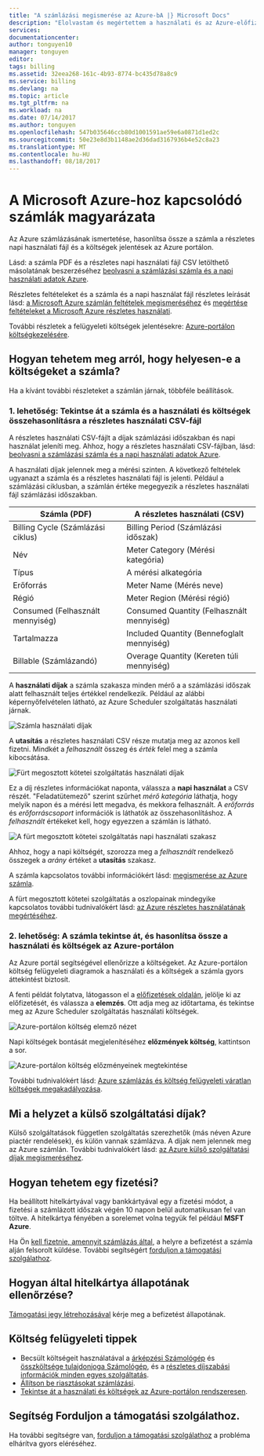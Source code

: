 ```yaml
---
title: "A számlázási megismerése az Azure-bA |} Microsoft Docs"
description: "Elolvastam és megértettem a használati és az Azure-előfizetéshez tartozó számlázási útmutató"
services: 
documentationcenter: 
author: tonguyen10
manager: tonguyen
editor: 
tags: billing
ms.assetid: 32eea268-161c-4b93-8774-bc435d78a8c9
ms.service: billing
ms.devlang: na
ms.topic: article
ms.tgt_pltfrm: na
ms.workload: na
ms.date: 07/14/2017
ms.author: tonguyen
ms.openlocfilehash: 547b035646ccb80d1001591ae59e6a0871d1ed2c
ms.sourcegitcommit: 50e23e8d3b1148ae2d36dad3167936b4e52c8a23
ms.translationtype: MT
ms.contentlocale: hu-HU
ms.lasthandoff: 08/18/2017
---
```

# <a name="understand-your-bill-for-microsoft-azure"></a>A Microsoft Azure-hoz kapcsolódó számlák magyarázata
Az Azure számlázásának ismertetése, hasonlítsa össze a számla a részletes napi használati fájl és a költségek jelentések az Azure portálon.

Lásd: a számla PDF és a részletes napi használati fájl CSV letölthető másolatának beszerzéséhez [beolvasni a számlázási számla és a napi használati adatok Azure](billing-download-azure-invoice-daily-usage-date.md). 

Részletes feltételeket és a számla és a napi használat fájl részletes leírását lásd: [a Microsoft Azure számlán feltételek megismeréséhez](billing-understand-your-invoice.md) és [megértése feltételeket a Microsoft Azure részletes használati](billing-understand-your-usage.md). 

További részletek a felügyeleti költségek jelentésekre: [Azure-portálon költségkezelésére](https://docs.microsoft.com/en-us/azure/billing/billing-getting-started).


## <a name="charges"></a>Hogyan tehetem meg arról, hogy helyesen-e a költségeket a számla?
Ha a kívánt további részleteket a számlán járnak, többféle beállítások.

### <a name="option-1-review-your-invoice-and-compare-the-usage-and-costs-with-the-detailed-usage-csv-file"></a>1. lehetőség: Tekintse át a számla és a használati és költségek összehasonlításra a részletes használati CSV-fájl

A részletes használati CSV-fájlt a díjak számlázási időszakban és napi használat jeleníti meg. Ahhoz, hogy a részletes használati CSV-fájlban, lásd: [beolvasni a számlázási számla és a napi használati adatok Azure](https://docs.microsoft.com/en-us/azure/billing/billing-download-azure-invoice-daily-usage-date).

A használati díjak jelennek meg a mérési szinten. A következő feltételek ugyanazt a számla és a részletes használati fájl is jelenti. Például a számlázási ciklusban, a számlán értéke megegyezik a részletes használati fájl számlázási időszakban.

 | Számla (PDF) | A részletes használati (CSV)|
 | --- | --- |
|Billing Cycle (Számlázási ciklus) | Billing Period (Számlázási időszak) |
 |Név |Meter Category (Mérési kategória) |
 |Típus |A mérési alkategória |
 |Erőforrás |Meter Name (Mérés neve) |
 |Régió |Meter Region (Mérési régió) |
 |Consumed (Felhasznált mennyiség) |Consumed Quantity (Felhasznált mennyiség) |
 |Tartalmazza |Included Quantity (Bennefoglalt mennyiség) |
 |Billable (Számlázandó) |Overage Quantity (Kereten túli mennyiség) |

A **használati díjak** a számla szakasza minden mérő a a számlázási időszak alatt felhasznált teljes értékkel rendelkezik. Például az alábbi képernyőfelvételen látható, az Azure Scheduler szolgáltatás használati járnak.

![Számla használati díjak](./media/billing-understand-your-bill/1.png)

A **utasítás** a részletes használati CSV része mutatja meg az azonos kell fizetni. Mindkét a *felhasznált* összeg és *érték* felel meg a számla kibocsátása.

![Fürt megosztott kötetei szolgáltatás használati díjak](./media/billing-understand-your-bill/2.png)

Ez a díj részletes információkat naponta, válassza a **napi használat** a CSV részét. "Feladatütemező" szerint szűrhet *mérő kategória* láthatja, hogy melyik napon és a mérési lett megadva, és mekkora felhasznált. A *erőforrás* és *erőforráscsoport* információk is láthatók az összehasonlításhoz. A *felhasznált* értékeket kell, hogy egyezzen a számlán is látható.

![A fürt megosztott kötetei szolgáltatás napi használati szakasz](./media/billing-understand-your-bill/3.png)

Ahhoz, hogy a napi költségét, szorozza meg a *felhasznált* rendelkező összegek a *arány* értéket a **utasítás** szakasz.

A számla kapcsolatos további információkért lásd: [megismerése az Azure számla](billing-understand-your-invoice.md).

A fürt megosztott kötetei szolgáltatás a oszlopainak mindegyike kapcsolatos további tudnivalókért lásd: [az Azure részletes használatának megértéséhez](billing-understand-your-invoice.md).

### <a name="option-2-review-your-invoice-and-compare-with-the-usage-and-costs-in-the-azure-portal"></a>2. lehetőség: A számla tekintse át, és hasonlítsa össze a használati és költségek az Azure-portálon

Az Azure portál segítségével ellenőrizze a költségeket. Az Azure-portálon költség felügyeleti diagramok a használati és a költségek a számla gyors áttekintést biztosít.

A fenti példát folytatva, látogasson el a [előfizetések oldalán](https://portal.azure.com/#blade/Microsoft_Azure_Billing/SubscriptionsBlade), jelölje ki az előfizetését, és válassza a **elemzés**. Ott adja meg az időtartama, és tekintse meg az Azure Scheduler szolgáltatás használati költségek.

![Azure-portálon költség elemző nézet](./media/billing-understand-your-bill/4.png)

Napi költségek bontását megjelenítéséhez **előzmények költség**, kattintson a sor.

![Azure-portálon költség előzményeinek megtekintése](./media/billing-understand-your-bill/5.png)

További tudnivalókért lásd: [Azure számlázás és költség felügyeleti váratlan költségek megakadályozása](billing-getting-started.md#costs).

## <a name="external"></a>Mi a helyzet a külső szolgáltatási díjak?
Külső szolgáltatások független szolgáltatás szerezhetők (más néven Azure piactér rendelések), és külön vannak számlázva. A díjak nem jelennek meg az Azure számlán. További tudnivalókért lásd: [az Azure külső szolgáltatási díjak megismeréséhez](billing-understand-your-azure-marketplace-charges.md).

## <a name="payment"></a>Hogyan tehetem egy fizetési?

Ha beállított hitelkártyával vagy bankkártyával egy a fizetési módot, a fizetési a számlázott időszak végén 10 napon belül automatikusan fel van töltve. A hitelkártya fényében a sorelemet volna tegyük fel például **MSFT Azure**.

Ha Ön [kell fizetnie, amennyit számlázás által](billing-how-to-pay-by-invoice.md), a helyre a befizetést a számla alján felsorolt küldése. További segítségért [forduljon a támogatási szolgálathoz](https://portal.azure.com/?#blade/Microsoft_Azure_Support/HelpAndSupportBlade).

## <a name="how-do-i-check-the-status-of-a-payment-made-by-credit-card"></a>Hogyan által hitelkártya állapotának ellenőrzése?

[Támogatási jegy létrehozásával](https://portal.azure.com/?#blade/Microsoft_Azure_Support/HelpAndSupportBlade) kérje meg a befizetést állapotának. 

## <a name="tips-for-cost-management"></a>Költség felügyeleti tippek
- Becsült költségeit használatával a [árképzési Számológép](https://azure.microsoft.com/pricing/calculator/) és [összköltsége tulajdonjoga Számológép](https://aka.ms/azure-tco-calculator), és a [részletes díjszabási információk minden egyes szolgáltatás](https://azure.microsoft.com/en-us/pricing/).
- [Állítson be riasztásokat számlázási](billing-set-up-alerts.md).
- [Tekintse át a használati és költségek az Azure-portálon rendszeresen](billing-getting-started.md#costs).

## <a name="need-help-contact-support"></a>Segítség Forduljon a támogatási szolgálathoz.

Ha további segítségre van, [forduljon a támogatási szolgálathoz](https://portal.azure.com/?#blade/Microsoft_Azure_Support/HelpAndSupportBlade) a probléma elhárítva gyors eléréséhez.
